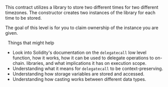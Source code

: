 This contract utilizes a library to store two different times for two different
timezones. The constructor creates two instances of the library for each time
to be stored.

The goal of this level is for you to claim ownership of the instance you are given.

&nbsp; Things that might help

- Look into Solidity's documentation on the `delegatecall` low level function,
  how it works, how it can be used to delegate operations to on-chain.
  libraries, and what implications it has on execution scope.
- Understanding what it means for `delegatecall` to be context-preserving.
- Understanding how storage variables are stored and accessed.
- Understanding how casting works between different data types.

